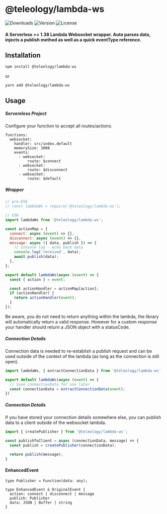# @teleology/lambda-ws
![Downloads][link-download] ![Version][link-version] ![License][link-license]

#### A Serverless >=  1.38 Lambda Websocket wrapper. Auto parses data, injects a publish method as well as a quick eventType reference. 

## Installation

```sh
npm install @teleology/lambda-ws
```
or
```sh
yarn add @teleology/lambda-ws
```

## Usage

##### Servereless Project

Configure your function to accept all routes/actions. 

```
functions:
  websocket:
    handler: src/index.default
    memorySize: 3008
    events:
      - websocket:
          route: $connect
      - websocket:
          route: $disconnect
      - websocket:
          route: $default
```

##### Wrapper

```javascript
// pre-ES6
// const lambdaWs = require('@teleology/lambda-ws');

// ES6
import lambdaWs from '@teleology/lambda-ws';

const actionMap = {
  connect: async (event) => {},
  disconnect: async (event) => {},
  message: async ({ data, publish }) => {
    // console log - echo back data
    console.log('received', data);
    await publish(data);
  },
};

export default lambdaWs(async (event) => {
  const { action } = event;

  const actionHandler = actionMap[action];
  if (actionHandler) {
    return actionHandler(event);
  }
});
```
Be aware, you do not need to return anything within the lambda, the library will automatically return a valid response. However for a custom response your handler should return a JSON object with a statusCode. 

##### Connection Details

Connection data is needed to re-establish a publish request and can be used outside of the context of the lambda (as long as the connection is still open).

```javascript
import lambdaWs, { extractConnectionData } from '@teleology/lambda-ws';

export default lambdaWs(async (event) => {
  // Save connectionData for use later
  const connectionData = extractConnectionData(event);
})
```

##### Connection Details

If you have stored your connection details somewhere else, you can publish data to a client outside of the websocket lambda.

```javascript
import { createPublisher } from '@teleology/lambda-ws';

const publishToClient = async (connectionData, message) => {
  const publish = createPublisher(connectionData);

  return publish(message);
}
```

#### EnhancedEvent 
```
type Publisher = Function(data: any);

type EnhancedEvent & OriginalEvent {
  action: connect | disconnect | message
  publish: Publisher
  data: JSON | Buffer | string
}
```

[link-download]: https://img.shields.io/npm/dt/@teleology/lambda-ws.svg
[link-version]: https://img.shields.io/npm/v/@teleology/lambda-ws.svg
[link-license]: https://img.shields.io/npm/l/@teleology/lambda-ws.svg